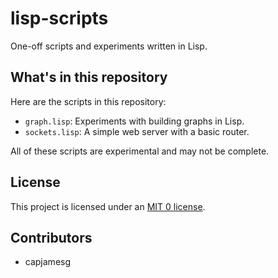 # lisp-scripts

One-off scripts and experiments written in Lisp.

## What's in this repository

Here are the scripts in this repository:

- `graph.lisp`: Experiments with building graphs in Lisp.
- `sockets.lisp`: A simple web server with a basic router.

All of these scripts are experimental and may not be complete.

## License

This project is licensed under an [MIT 0 license](LICENSE).

## Contributors

- capjamesg